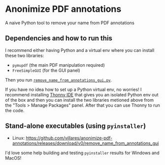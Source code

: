 # Anonimize PDF annotations

A naive Python tool to remove your name from PDF annotations

## Dependencies and how to run this

I recommend either having Python and a virtual env where you can install these two libraries:

- `pymupdf`  (the main PDF manipulation required)
- `FreeSimpleGUI` (for the GUI panel)

Then you run [`remove_name_from_annotations_gui.py`](https://github.com/villares/anonimize-pdf-annotations/blob/main/remove_name_from_annotations_gui.py).

If you have no idea how to set up a Python virtual env, no worries! I recommend installing [Thonny IDE](https://thonny.org) that gives you an isolated Python env out of the box and then you can install the two libraries metioned above from the "Tools > Manage Packages" panel. After that you can use Thonny to run the code.

## Stand-alone executables (using `pyinstaller`)

- Linux: https://github.com/villares/anonimize-pdf-annotations/releases/download/v0/remove_name_from_annotations_gui

I'd love some help building and testing  `pyinstaller` results for Windows and MacOS!
